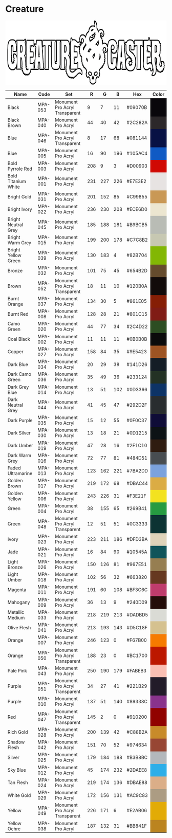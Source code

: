 # Creature
<img src="../logos/Creature.png" height="200" />
<table>
<thead>
<tr>
<th>Name</th>
<th>Code</th>
<th>Set</th>
<th>R</th>
<th>G</th>
<th>B</th>
<th>Hex</th>
<th>Color</th>
</tr>
</thead>
<tbody>
<tr>
<td>Black</td>
<td>MPA-053</td>
<td>Monument Pro Acryl Transparent</td>
<td>9</td>
<td>7</td>
<td>11</td>
<td>#09070B</td>
<td style="background-color: #09070B" ></td>
</tr>
<tr>
<td>Black Brown</td>
<td>MPA-040</td>
<td>Monument Pro Acryl</td>
<td>44</td>
<td>40</td>
<td>42</td>
<td>#2C282A</td>
<td style="background-color: #2C282A" ></td>
</tr>
<tr>
<td>Blue</td>
<td>MPA-046</td>
<td>Monument Pro Acryl Transparent</td>
<td>8</td>
<td>17</td>
<td>68</td>
<td>#081144</td>
<td style="background-color: #081144" ></td>
</tr>
<tr>
<td>Blue</td>
<td>MPA-005</td>
<td>Monument Pro Acryl</td>
<td>16</td>
<td>90</td>
<td>196</td>
<td>#105AC4</td>
<td style="background-color: #105AC4" ></td>
</tr>
<tr>
<td>Bold Pyrrole Red</td>
<td>MPA-003</td>
<td>Monument Pro Acryl</td>
<td>208</td>
<td>9</td>
<td>3</td>
<td>#D00903</td>
<td style="background-color: #D00903" ></td>
</tr>
<tr>
<td>Bold Titanium White</td>
<td>MPA-001</td>
<td>Monument Pro Acryl</td>
<td>231</td>
<td>227</td>
<td>226</td>
<td>#E7E3E2</td>
<td style="background-color: #E7E3E2" ></td>
</tr>
<tr>
<td>Bright Gold</td>
<td>MPA-031</td>
<td>Monument Pro Acryl</td>
<td>201</td>
<td>152</td>
<td>85</td>
<td>#C99855</td>
<td style="background-color: #C99855" ></td>
</tr>
<tr>
<td>Bright Ivory</td>
<td>MPA-022</td>
<td>Monument Pro Acryl</td>
<td>236</td>
<td>230</td>
<td>208</td>
<td>#ECE6D0</td>
<td style="background-color: #ECE6D0" ></td>
</tr>
<tr>
<td>Bright Neutral Grey</td>
<td>MPA-045</td>
<td>Monument Pro Acryl</td>
<td>185</td>
<td>188</td>
<td>181</td>
<td>#B9BCB5</td>
<td style="background-color: #B9BCB5" ></td>
</tr>
<tr>
<td>Bright Warm Grey</td>
<td>MPA-015</td>
<td>Monument Pro Acryl</td>
<td>199</td>
<td>200</td>
<td>178</td>
<td>#C7C8B2</td>
<td style="background-color: #C7C8B2" ></td>
</tr>
<tr>
<td>Bright Yellow Green</td>
<td>MPA-039</td>
<td>Monument Pro Acryl</td>
<td>130</td>
<td>183</td>
<td>4</td>
<td>#82B704</td>
<td style="background-color: #82B704" ></td>
</tr>
<tr>
<td>Bronze</td>
<td>MPA-032</td>
<td>Monument Pro Acryl</td>
<td>101</td>
<td>75</td>
<td>45</td>
<td>#654B2D</td>
<td style="background-color: #654B2D" ></td>
</tr>
<tr>
<td>Brown</td>
<td>MPA-052</td>
<td>Monument Pro Acryl Transparent</td>
<td>18</td>
<td>11</td>
<td>10</td>
<td>#120B0A</td>
<td style="background-color: #120B0A" ></td>
</tr>
<tr>
<td>Burnt Orange</td>
<td>MPA-037</td>
<td>Monument Pro Acryl</td>
<td>134</td>
<td>30</td>
<td>5</td>
<td>#861E05</td>
<td style="background-color: #861E05" ></td>
</tr>
<tr>
<td>Burnt Red</td>
<td>MPA-008</td>
<td>Monument Pro Acryl</td>
<td>128</td>
<td>28</td>
<td>21</td>
<td>#801C15</td>
<td style="background-color: #801C15" ></td>
</tr>
<tr>
<td>Camo Green</td>
<td>MPA-020</td>
<td>Monument Pro Acryl</td>
<td>44</td>
<td>77</td>
<td>34</td>
<td>#2C4D22</td>
<td style="background-color: #2C4D22" ></td>
</tr>
<tr>
<td>Coal Black</td>
<td>MPA-002</td>
<td>Monument Pro Acryl</td>
<td>11</td>
<td>11</td>
<td>11</td>
<td>#0B0B0B</td>
<td style="background-color: #0B0B0B" ></td>
</tr>
<tr>
<td>Copper</td>
<td>MPA-027</td>
<td>Monument Pro Acryl</td>
<td>158</td>
<td>84</td>
<td>35</td>
<td>#9E5423</td>
<td style="background-color: #9E5423" ></td>
</tr>
<tr>
<td>Dark Blue</td>
<td>MPA-034</td>
<td>Monument Pro Acryl</td>
<td>20</td>
<td>29</td>
<td>38</td>
<td>#141D26</td>
<td style="background-color: #141D26" ></td>
</tr>
<tr>
<td>Dark Camo Green</td>
<td>MPA-036</td>
<td>Monument Pro Acryl</td>
<td>35</td>
<td>49</td>
<td>36</td>
<td>#233124</td>
<td style="background-color: #233124" ></td>
</tr>
<tr>
<td>Dark Grey Blue</td>
<td>MPA-014</td>
<td>Monument Pro Acryl</td>
<td>13</td>
<td>51</td>
<td>102</td>
<td>#0D3366</td>
<td style="background-color: #0D3366" ></td>
</tr>
<tr>
<td>Dark Neutral Grey</td>
<td>MPA-044</td>
<td>Monument Pro Acryl</td>
<td>41</td>
<td>45</td>
<td>47</td>
<td>#292D2F</td>
<td style="background-color: #292D2F" ></td>
</tr>
<tr>
<td>Dark Purple</td>
<td>MPA-035</td>
<td>Monument Pro Acryl</td>
<td>15</td>
<td>12</td>
<td>55</td>
<td>#0F0C37</td>
<td style="background-color: #0F0C37" ></td>
</tr>
<tr>
<td>Dark Silver</td>
<td>MPA-030</td>
<td>Monument Pro Acryl</td>
<td>13</td>
<td>18</td>
<td>21</td>
<td>#0D1215</td>
<td style="background-color: #0D1215" ></td>
</tr>
<tr>
<td>Dark Umber</td>
<td>MPA-019</td>
<td>Monument Pro Acryl</td>
<td>47</td>
<td>28</td>
<td>16</td>
<td>#2F1C10</td>
<td style="background-color: #2F1C10" ></td>
</tr>
<tr>
<td>Dark Warm Grey</td>
<td>MPA-016</td>
<td>Monument Pro Acryl</td>
<td>72</td>
<td>77</td>
<td>81</td>
<td>#484D51</td>
<td style="background-color: #484D51" ></td>
</tr>
<tr>
<td>Faded Ultramarine</td>
<td>MPA-013</td>
<td>Monument Pro Acryl</td>
<td>123</td>
<td>162</td>
<td>221</td>
<td>#7BA2DD</td>
<td style="background-color: #7BA2DD" ></td>
</tr>
<tr>
<td>Golden Brown</td>
<td>MPA-017</td>
<td>Monument Pro Acryl</td>
<td>219</td>
<td>172</td>
<td>68</td>
<td>#DBAC44</td>
<td style="background-color: #DBAC44" ></td>
</tr>
<tr>
<td>Golden Yellow</td>
<td>MPA-006</td>
<td>Monument Pro Acryl</td>
<td>243</td>
<td>226</td>
<td>31</td>
<td>#F3E21F</td>
<td style="background-color: #F3E21F" ></td>
</tr>
<tr>
<td>Green</td>
<td>MPA-004</td>
<td>Monument Pro Acryl</td>
<td>38</td>
<td>155</td>
<td>65</td>
<td>#269B41</td>
<td style="background-color: #269B41" ></td>
</tr>
<tr>
<td>Green</td>
<td>MPA-048</td>
<td>Monument Pro Acryl Transparent</td>
<td>12</td>
<td>51</td>
<td>51</td>
<td>#0C3333</td>
<td style="background-color: #0C3333" ></td>
</tr>
<tr>
<td>Ivory</td>
<td>MPA-023</td>
<td>Monument Pro Acryl</td>
<td>223</td>
<td>211</td>
<td>186</td>
<td>#DFD3BA</td>
<td style="background-color: #DFD3BA" ></td>
</tr>
<tr>
<td>Jade</td>
<td>MPA-021</td>
<td>Monument Pro Acryl</td>
<td>16</td>
<td>84</td>
<td>90</td>
<td>#10545A</td>
<td style="background-color: #10545A" ></td>
</tr>
<tr>
<td>Light Bronze</td>
<td>MPA-026</td>
<td>Monument Pro Acryl</td>
<td>150</td>
<td>126</td>
<td>81</td>
<td>#967E51</td>
<td style="background-color: #967E51" ></td>
</tr>
<tr>
<td>Light Umber</td>
<td>MPA-018</td>
<td>Monument Pro Acryl</td>
<td>102</td>
<td>56</td>
<td>32</td>
<td>#663820</td>
<td style="background-color: #663820" ></td>
</tr>
<tr>
<td>Magenta</td>
<td>MPA-011</td>
<td>Monument Pro Acryl</td>
<td>191</td>
<td>60</td>
<td>108</td>
<td>#BF3C6C</td>
<td style="background-color: #BF3C6C" ></td>
</tr>
<tr>
<td>Mahogany</td>
<td>MPA-009</td>
<td>Monument Pro Acryl</td>
<td>36</td>
<td>13</td>
<td>9</td>
<td>#240D09</td>
<td style="background-color: #240D09" ></td>
</tr>
<tr>
<td>Metallic Medium</td>
<td>MPA-033</td>
<td>Monument Pro Acryl</td>
<td>218</td>
<td>219</td>
<td>213</td>
<td>#DADBD5</td>
<td style="background-color: #DADBD5" ></td>
</tr>
<tr>
<td>Olive Flesh</td>
<td>MPA-041</td>
<td>Monument Pro Acryl</td>
<td>213</td>
<td>193</td>
<td>143</td>
<td>#D5C18F</td>
<td style="background-color: #D5C18F" ></td>
</tr>
<tr>
<td>Orange</td>
<td>MPA-007</td>
<td>Monument Pro Acryl</td>
<td>246</td>
<td>123</td>
<td>0</td>
<td>#F67B00</td>
<td style="background-color: #F67B00" ></td>
</tr>
<tr>
<td>Orange</td>
<td>MPA-050</td>
<td>Monument Pro Acryl Transparent</td>
<td>188</td>
<td>23</td>
<td>0</td>
<td>#BC1700</td>
<td style="background-color: #BC1700" ></td>
</tr>
<tr>
<td>Pale Pink</td>
<td>MPA-043</td>
<td>Monument Pro Acryl</td>
<td>250</td>
<td>190</td>
<td>179</td>
<td>#FABEB3</td>
<td style="background-color: #FABEB3" ></td>
</tr>
<tr>
<td>Purple</td>
<td>MPA-051</td>
<td>Monument Pro Acryl Transparent</td>
<td>34</td>
<td>27</td>
<td>41</td>
<td>#221B29</td>
<td style="background-color: #221B29" ></td>
</tr>
<tr>
<td>Purple</td>
<td>MPA-010</td>
<td>Monument Pro Acryl</td>
<td>137</td>
<td>51</td>
<td>140</td>
<td>#89338C</td>
<td style="background-color: #89338C" ></td>
</tr>
<tr>
<td>Red</td>
<td>MPA-047</td>
<td>Monument Pro Acryl Transparent</td>
<td>145</td>
<td>2</td>
<td>0</td>
<td>#910200</td>
<td style="background-color: #910200" ></td>
</tr>
<tr>
<td>Rich Gold</td>
<td>MPA-028</td>
<td>Monument Pro Acryl</td>
<td>200</td>
<td>139</td>
<td>42</td>
<td>#C88B2A</td>
<td style="background-color: #C88B2A" ></td>
</tr>
<tr>
<td>Shadow Flesh</td>
<td>MPA-042</td>
<td>Monument Pro Acryl</td>
<td>151</td>
<td>70</td>
<td>52</td>
<td>#974634</td>
<td style="background-color: #974634" ></td>
</tr>
<tr>
<td>Silver</td>
<td>MPA-025</td>
<td>Monument Pro Acryl</td>
<td>179</td>
<td>184</td>
<td>188</td>
<td>#B3B8BC</td>
<td style="background-color: #B3B8BC" ></td>
</tr>
<tr>
<td>Sky Blue</td>
<td>MPA-012</td>
<td>Monument Pro Acryl</td>
<td>45</td>
<td>174</td>
<td>232</td>
<td>#2DAEE8</td>
<td style="background-color: #2DAEE8" ></td>
</tr>
<tr>
<td>Tan Flesh</td>
<td>MPA-024</td>
<td>Monument Pro Acryl</td>
<td>219</td>
<td>174</td>
<td>136</td>
<td>#DBAE88</td>
<td style="background-color: #DBAE88" ></td>
</tr>
<tr>
<td>White Gold</td>
<td>MPA-029</td>
<td>Monument Pro Acryl</td>
<td>172</td>
<td>156</td>
<td>131</td>
<td>#AC9C83</td>
<td style="background-color: #AC9C83" ></td>
</tr>
<tr>
<td>Yellow</td>
<td>MPA-049</td>
<td>Monument Pro Acryl Transparent</td>
<td>226</td>
<td>171</td>
<td>6</td>
<td>#E2AB06</td>
<td style="background-color: #E2AB06" ></td>
</tr>
<tr>
<td>Yellow Ochre</td>
<td>MPA-038</td>
<td>Monument Pro Acryl</td>
<td>187</td>
<td>132</td>
<td>31</td>
<td>#BB841F</td>
<td style="background-color: #BB841F" ></td>
</tr>
<tr>
</tbody>
</table>
